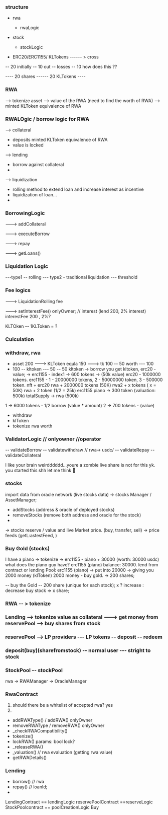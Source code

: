 ### structure

- rwa
  - rwaLogic
- stock 
  - stockLogic
  
- ERC20/ERC1155/ KLTokens ------ > cross 

-- 20 initially 
-- 10 out -- losses
-- 10 how does this ??


---- 20 shares ------ 20 KLTokens ----

### RWA 
--> tokenize asset 
--> value of the RWA (need to find the worth of RWA)
--> minted KLToken equivalence of RWA

### RWALOgic / borrow logic for RWA
--> collateral
- deposits minted KLToken equivalence of RWA
- value is locked 
  

--> lending 
- borrow against collateral
- 

--> liquidization
- rolling method to extend loan and increase interest as incentive 
-  liquidization of loan...
-  

### BorrowingLogic
---> addCollateral

---> executeBorrow

---> repay

---> getLoans() 

### Liquidation Logic
---type1 -- rolling
--- type2 - traditional liquidation
--- threshold 

### Fee logics
---> LiquidationRolling fee

---> setInterestFee() onlyOwner; // interest (lend 200, 2% interest) interestFee
200 , 2%?

KLTOken -- 1KLToken = ? 
### Culculation
### withdraw, rwa
- asset 200 ---> KLToken equla 150 ---> tk 100 -- 50 worth --- 100
- 100  -- kltoken --- 50 -- 50 
kltoken -> borrow you get kltoken,
erc20 - value; -> 
erc1155 - index1 -> 600 tokens -> (50k value)
erc20 - 1000000 tokens.
erc1155 - 1 - 20000000 tokens,
          2 - 50000000 token,
          3 - 500000 token.
          nft + erc20
          rwa + 2000000 tokens (50K)
          rwa2 + x tokens ( x = 50K) 
          rwa + 2 token (1/2 = 25k)
erc1155   piano -> 300 token (valuation: 500k) totalSupply -> rwa (500k) 


1 -> 6000 tokens - 1/2 borrow (value * amount)
2 -> 700 tokens - (value)
  
- withdraw
- klToken
- tokenize  rwa worth

### ValidatorLogic // onlyowner //operator

-- validateBorrow
-- validatewithdraw // rwa-> usdc/
-- validateRepay
-- validateCollateral 

I like your brain weirdddddd...youre a zombie
live share is not for this yk. you started this shh let me think 🤫



### stocks 
import data from oracle network (live stocks data)
-> stocks Manager / AssetManager;
  - addStocks (address & oracle of deployed stocks)
  - removeStocks (remove both address and oracle for the stock)
  - 
-> stocks reserve / value and live Market price. (buy, transfer, sell)
-> price feeds (getL:astestFeed, )


### Buy Gold (stocks)
I have a piano -> tokenize -> erc1155 - piano + 30000 (worth: 30000 usdc) 
what does the piano guy have? erc1155 (piano) balance: 30000. 
lend from contract or lending Pool: erc1155 (piano) -> put into 20000 -> giving you 2000 money (klToken)
2000 money - buy gold. -> 200 shares;


-- buy the Gold -- 200 share (unique for each stock); x ? increase : decrease
 buy stock => x share; 

 ### RWA -- > tokenize
 ### Lending --> tokenize value as collateral  ---> get money from reservePool --> buy shares from stock
 ### reservePool --> LP providers --- LP tokens -- deposit -- redeem
 ### deposit(buy)(sharefromstock) -- normal user --- stright to stock 
 ### StockPool -- stockPool

 rwa -> RWAManager -> OracleManager
 ### RwaContract
 1. should there be a whitelist of accepted rwa? yes
 2. 
 
  - addRWAType() / addRWA() onlyOwner
  - removeRWAType / removeRWA() onlyOwner
  - _checkRWACompatibility()
  - tokenize()
  - lockRWA() params: bool lock?
  - _releaseRWA()
  - _valuation() // rwa evaluation (getting rwa value)
  - getRWADetails()




### Lending 
 - borrow() // rwa
 - repay() // loanId;
 - 


 LendingContract == lendingLogic
 reservePoolContract ==reserveLogic
StockPoolcontract == poolCreationLogic
Buy
